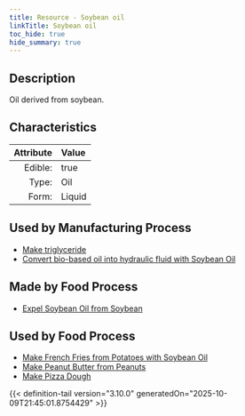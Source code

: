 ```yaml
---
title: Resource - Soybean oil
linkTitle: Soybean oil
toc_hide: true
hide_summary: true
---
```

<!-- This is generated by the MarsSim HelpGenertor, do not edit. -->

## Description
&#10;&#9;&#9;Oil derived from soybean.

## Characteristics

| Attribute      | Value |
|--------:|:------|
|Edible:|true|
|Type:|Oil|
|Form:|Liquid|
 

## Used by Manufacturing Process

- [Make triglyceride](/docs/definitions/process/make-triglyceride)
- [Convert bio-based oil into hydraulic fluid with Soybean Oil](/docs/definitions/process/convert-bio-based-oil-into-hydraulic-fluid-with-soybean-oil)


## Made by Food Process

- [Expel Soybean Oil from Soybean](/docs/definitions/food/expel-soybean-oil-from-soybean)

    
## Used by Food Process

- [Make French Fries from Potatoes with Soybean Oil](/docs/definitions/food/make-french-fries-from-potatoes-with-soybean-oil)
- [Make Peanut Butter from Peanuts](/docs/definitions/food/make-peanut-butter-from-peanuts)
- [Make Pizza Dough](/docs/definitions/food/make-pizza-dough)



{{< definition-tail version="3.10.0" generatedOn="2025-10-09T21:45:01.8754429" >}}


